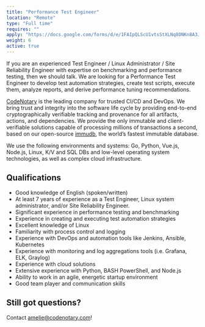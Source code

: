 ```yaml
---
title: "Performance Test Engineer"
location: "Remote" 
type: "Full time" 
requires: ""
apply: "https://docs.google.com/forms/d/e/1FAIpQLScU1vtsStXLNq8ONKn8A3JB01gIVkLLy59n5wiWZTi1gbXkNQ/viewform?usp=sf_link"
weight: 6
active: true
---
```


If you are an experienced Test Engineer / Linux Administrator / Site Reliability Engineer with expertise on benchmarking and performance testing, then we should talk. We are looking for a Performance Test Engineer to develop test automation strategies, create test scripts, execute them, analyze reports, and derive performance tuning recommendations.

[CodeNotary](https://codenotary.com/) is the leading company for trusted CI/CD and DevOps. We bring trust and integrity into the software life cycle by providing end-to-end cryptographically verifiable tracking and provenance for all artifacts, actions, and dependencies. We provide the only immutable and client-verifiable solutions capable of processing millions of transactions a second, based on our open-source [immudb](https://codenotary.com/technologies/immudb/), the world’s fastest immutable database.

We use the following environments and systems: Go, Python, Vue.js, Node.js, Linux, K/V and SQL DBs and low-level operating system technologies, as well as complex cloud infrastructure.

## Qualifications
- Good knowledge of English (spoken/written)
- At least 7 years of experience as a Test Engineer, Linux system administrator, and/or Site Reliability Engineer.
- Significant experience in performance testing and benchmarking
- Experience in creating and executing test automation strategies
- Excellent knowledge of Linux
- Familiarity with process control and logging
- Experience with DevOps and automation tools like Jenkins, Ansible, Kubernetes
- Experience with monitoring and log aggregations tools (i.e. Grafana, ELK, Graylog)
- Experience with cloud solutions
- Extensive experience with Python, BASH PowerShell, and Node.js
- Ability to work in an agile, energetic startup environment
- Good team player and communication skills 


## Still got questions?

Contact [amelie@codenotary.com](mailto:amelie@codenotary.com?subject=[Hiring][Performance_Test_Engineer])!
